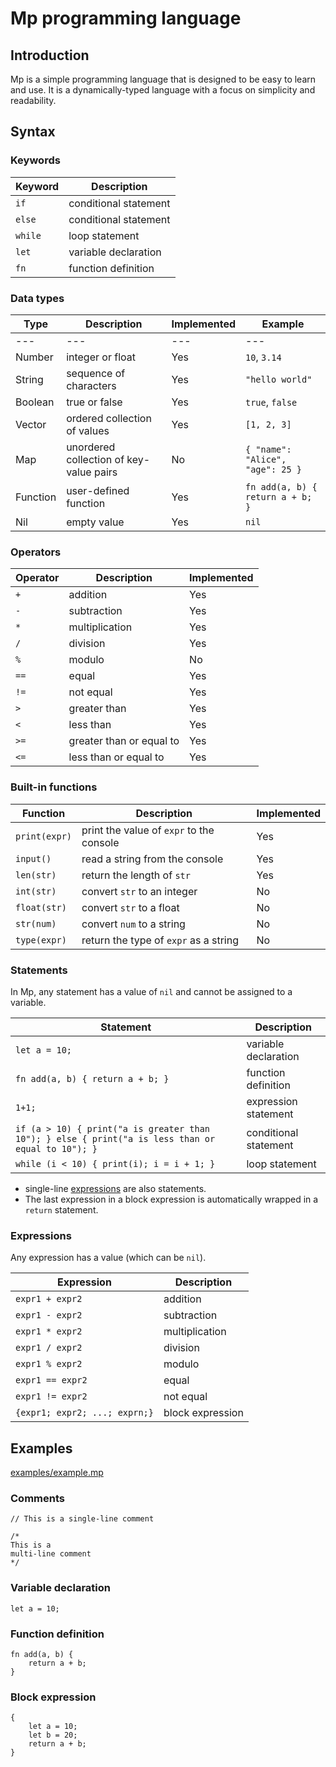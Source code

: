 # Mp programming language

## Introduction

Mp is a simple programming language that is designed to be easy to learn and
use. It is a dynamically-typed language with a focus on simplicity and
readability.

## Syntax

### Keywords

| Keyword | Description           |
| ------- | --------------------- |
| `if`    | conditional statement |
| `else`  | conditional statement |
| `while` | loop statement        |
| `let`   | variable declaration  |
| `fn`    | function definition   |

### Data types

| Type     | Description                             | Implemented | Example                          |
| -------- | --------------------------------------- | ----------- | -------------------------------- |
| ---      | ---                                     | ---         | ---                              |
| Number   | integer or float                        | Yes         | `10`, `3.14`                     |
| String   | sequence of characters                  | Yes         | `"hello world"`                  |
| Boolean  | true or false                           | Yes         | `true`, `false`                  |
| Vector   | ordered collection of values            | Yes         | `[1, 2, 3]`                      |
| Map      | unordered collection of key-value pairs | No          | `{ "name": "Alice", "age": 25 }` |
| Function | user-defined function                   | Yes         | `fn add(a, b) { return a + b; }` |
| Nil      | empty value                             | Yes         | `nil`                            |

### Operators

| Operator | Description              | Implemented |
| -------- | ------------------------ | ----------- |
| `+`      | addition                 | Yes         |
| `-`      | subtraction              | Yes         |
| `*`      | multiplication           | Yes         |
| `/`      | division                 | Yes         |
| `%`      | modulo                   | No          |
| `==`     | equal                    | Yes         |
| `!=`     | not equal                | Yes         |
| `>`      | greater than             | Yes         |
| `<`      | less than                | Yes         |
| `>=`     | greater than or equal to | Yes         |
| `<=`     | less than or equal to    | Yes         |

### Built-in functions

| Function      | Description                              | Implemented |
| ------------- | ---------------------------------------- | ----------- |
| `print(expr)` | print the value of `expr` to the console | Yes         |
| `input()`     | read a string from the console           | Yes         |
| `len(str)`    | return the length of `str`               | Yes         |
| `int(str)`    | convert `str` to an integer              | No          |
| `float(str)`  | convert `str` to a float                 | No          |
| `str(num)`    | convert `num` to a string                | No          |
| `type(expr)`  | return the type of `expr` as a string    | No          |

### Statements

In Mp, any statement has a value of `nil` and cannot be assigned to a variable.

| Statement                                                                                         | Description           |
| ------------------------------------------------------------------------------------------------- | --------------------- |
| `let a = 10;`                                                                                     | variable declaration  |
| `fn add(a, b) { return a + b; }`                                                                  | function definition   |
| `1+1;`                                                                                            | expression statement  |
| `if (a > 10) { print("a is greater than 10"); } else { print("a is less than or equal to 10"); }` | conditional statement |
| `while (i < 10) { print(i); i = i + 1; }`                                                         | loop statement        |

- single-line [expressions](#Expressions) are also statements.
- The last expression in a block expression is automatically wrapped in a
  `return` statement.

### Expressions

Any expression has a value (which can be `nil`).

| Expression                    | Description      |
| ----------------------------- | ---------------- |
| `expr1 + expr2`               | addition         |
| `expr1 - expr2`               | subtraction      |
| `expr1 * expr2`               | multiplication   |
| `expr1 / expr2`               | division         |
| `expr1 % expr2`               | modulo           |
| `expr1 == expr2`              | equal            |
| `expr1 != expr2`              | not equal        |
| `{expr1; expr2; ...; exprn;}` | block expression |

## Examples

[examples/example.mp](examples/example.mp)

### Comments

```
// This is a single-line comment

/*
This is a
multi-line comment
*/
```

### Variable declaration

```
let a = 10;
```

### Function definition

```
fn add(a, b) {
    return a + b;
}
```

### Block expression

```
{
    let a = 10;
    let b = 20;
    return a + b;
}
```
